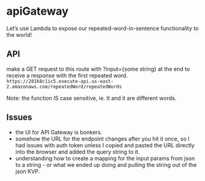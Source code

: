 # apiGateway

Let’s use Lambda to expose our repeated-word-in-sentence functionality to the world!

## API
make a GET request to this route with ?input={some string} at the end to receive a response with the first repeated word.  
`https://281k8c1ic5.execute-api.us-east-2.amazonaws.com/repeatedWord/repeatedWords`

Note: the function IS case sensitive, ie. It and it are different words.

## Issues
- the UI for API Gateway is bonkers.
- somehow the URL for the endpoint changes after you hit it once, so I had issues with auth token unless I copied and pasted the URL directly into the browser and added the query string to it.
- understanding how to create a mapping for the input params from json to a string - or what we ended up doing and pulling the string out of the json KVP.

